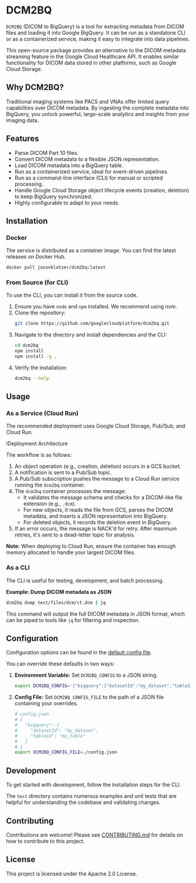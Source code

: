 # DCM2BQ

`DCM2BQ` (DICOM to BigQuery) is a tool for extracting metadata from DICOM files and loading it into Google BigQuery. It can be run as a standalone CLI or as a containerized service, making it easy to integrate into data pipelines.

This open-source package provides an alternative to the DICOM metadata streaming feature in the Google Cloud Healthcare API. It enables similar functionality for DICOM data stored in other platforms, such as Google Cloud Storage.

## Why DCM2BQ?

Traditional imaging systems like PACS and VNAs offer limited query capabilities over DICOM metadata. By ingesting the complete metadata into BigQuery, you unlock powerful, large-scale analytics and insights from your imaging data.

## Features

-   Parse DICOM Part 10 files.
-   Convert DICOM metadata to a flexible JSON representation.
-   Load DICOM metadata into a BigQuery table.
-   Run as a containerized service, ideal for event-driven pipelines.
-   Run as a command-line interface (CLI) for manual or scripted processing.
-   Handle Google Cloud Storage object lifecycle events (creation, deletion) to keep BigQuery synchronized.
-   Highly configurable to adapt to your needs.

## Installation

### Docker

The service is distributed as a container image. You can find the latest releases on Docker Hub.

```bash
docker pull jasonklotzer/dcm2bq:latest
```

### From Source (for CLI)

To use the CLI, you can install it from the source code.

1.  Ensure you have `node` and `npm` installed. We recommend using nvm.
2.  Clone the repository:
    ```bash
    git clone https://github.com/googlecloudplatform/dcm2bq.git
    ```
3.  Navigate to the directory and install dependencies and the CLI:
    ```bash
    cd dcm2bq
    npm install
    npm install -g .
    ```
4.  Verify the installation:
    ```bash
    dcm2bq --help
    ```

## Usage

### As a Service (Cloud Run)

The recommended deployment uses Google Cloud Storage, Pub/Sub, and Cloud Run.

!Deployment Architecture

The workflow is as follows:

1.  An object operation (e.g., creation, deletion) occurs in a GCS bucket.
2.  A notification is sent to a Pub/Sub topic.
3.  A Pub/Sub subscription pushes the message to a Cloud Run service running the `dcm2bq` container.
4.  The `dcm2bq` container processes the message:
    -   It validates the message schema and checks for a DICOM-like file extension (e.g., `.dcm`).
    -   For new objects, it reads the file from GCS, parses the DICOM metadata, and inserts a JSON representation into BigQuery.
    -   For deleted objects, it records the deletion event in BigQuery.
5.  If an error occurs, the message is NACK'd for retry. After maximum retries, it's sent to a dead-letter topic for analysis.

**Note:** When deploying to Cloud Run, ensure the container has enough memory allocated to handle your largest DICOM files.

### As a CLI

The CLI is useful for testing, development, and batch processing.

**Example: Dump DICOM metadata as JSON**

```bash
dcm2bq dump test/files/dcm/ct.dcm | jq
```

This command will output the full DICOM metadata in JSON format, which can be piped to tools like `jq` for filtering and inspection.

## Configuration

Configuration options can be found in the [default config file](./config.defaults.js).

You can override these defaults in two ways:

1.  **Environment Variable:** Set `DCM2BQ_CONFIG` to a JSON string.
    ```bash
    export DCM2BQ_CONFIG='{"bigquery":{"datasetId":"my_dataset","tableId":"my_table"}}'
    ```
2.  **Config File:** Set `DCM2BQ_CONFIG_FILE` to the path of a JSON file containing your overrides.
    ```bash
    # config.json
    # {
    #   "bigquery": {
    #     "datasetId": "my_dataset",
    #     "tableId": "my_table"
    #   }
    # }
    export DCM2BQ_CONFIG_FILE=./config.json
    ```

## Development

To get started with development, follow the installation steps for the CLI.

The `test` directory contains numerous examples and unit tests that are helpful for understanding the codebase and validating changes.

## Contributing

Contributions are welcome! Please see [CONTRIBUTING.md](./CONTRIBUTING.md) for details on how to contribute to this project.

## License

This project is licensed under the Apache 2.0 License.
